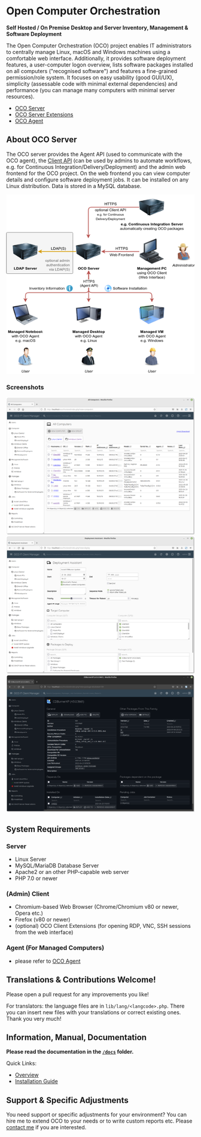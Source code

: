 # Open Computer Orchestration
**Self Hosted / On Premise Desktop and Server Inventory, Management & Software Deployment**

The Open Computer Orchestration (OCO) project enables IT administrators to centrally manage Linux, macOS and Windows machines using a comfortable web interface. Additionally, it provides software deployment features, a user-computer logon overview, lists software packages installed on all computers ("recognised software") and features a fine-grained permission/role system. It focuses on easy usability (good GUI/UX), simplicity (assessable code with minimal external dependencies) and performance (you can manage many computers with minimal server resources).

- [OCO Server](https://github.com/schorschii/oco-server)
- [OCO Server Extensions](https://github.com/schorschii/oco-server-extensions)
- [OCO Agent](https://github.com/schorschii/oco-agent)

## About OCO Server
The OCO server provides the Agent API (used to communicate with the OCO agent), the [Client API](docs/Client-API.md) (can be used by admins to automate workflows, e.g. for Continuous Integration/Delivery/Deployment) and the admin web frontend for the OCO project. On the web frontend you can view computer details and configure software deployment jobs. It can be installed on any Linux distribution. Data is stored in a MySQL database.

![Schematic](.github/oco-schematic.png)

### Screenshots
![Computers](.github/1.png)
![Deployment Wizard](.github/2.png)
![Dark Mode](.github/3.png)

## System Requirements
### Server
- Linux Server
- MySQL/MariaDB Database Server
- Apache2 or an other PHP-capable web server
- PHP 7.0 or newer

### (Admin) Client
- Chromium-based Web Browser (Chrome/Chromium v80 or newer, Opera etc.)
- Firefox (v80 or newer)
- (optional) OCO Client Extensions (for opening RDP, VNC, SSH sessions from the web interface)

### Agent (For Managed Computers)
- please refer to [OCO Agent](https://github.com/schorschii/oco-agent)

## Translations & Contributions Welcome!
Please open a pull request for any improvements you like!

For translators: the language files are in `lib/lang/<langcode>.php`. There you can insert new files with your translations or correct existing ones. Thank you very much!

## Information, Manual, Documentation
**Please read the documentation in the [`/docs`](docs/README.md) folder.**

Quick Links:
- [Overview](docs/README.md)
- [Installation Guide](docs/Server-Installation.md)

## Support & Specific Adjustments
You need support or specific adjustments for your environment? You can hire me to extend OCO to your needs or to write custom reports etc. Please [contact me](https://georg-sieber.de/?page=impressum) if you are interested.
